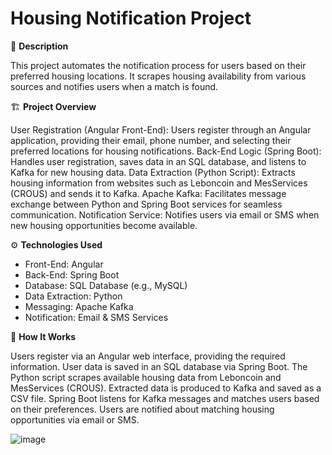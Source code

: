 
# Housing Notification Project

📖 **Description**

This project automates the notification process for users based on their preferred housing locations. It scrapes housing availability from various sources and notifies users when a match is found.

🏗️ **Project Overview**

User Registration (Angular Front-End): Users register through an Angular application, providing their email, phone number, and selecting their preferred locations for housing notifications.
Back-End Logic (Spring Boot): Handles user registration, saves data in an SQL database, and listens to Kafka for new housing data.
Data Extraction (Python Script): Extracts housing information from websites such as Leboncoin and MesServices (CROUS) and sends it to Kafka.
Apache Kafka: Facilitates message exchange between Python and Spring Boot services for seamless communication.
Notification Service: Notifies users via email or SMS when new housing opportunities become available.

⚙️ **Technologies Used**

- Front-End: Angular
- Back-End: Spring Boot
- Database: SQL Database (e.g., MySQL)
- Data Extraction: Python
- Messaging: Apache Kafka
- Notification: Email & SMS Services

🚀 **How It Works**

Users register via an Angular web interface, providing the required information.
User data is saved in an SQL database via Spring Boot.
The Python script scrapes available housing data from Leboncoin and MesServices (CROUS).
Extracted data is produced to Kafka and saved as a CSV file.
Spring Boot listens for Kafka messages and matches users based on their preferences.
Users are notified about matching housing opportunities via email or SMS.


![image](https://github.com/user-attachments/assets/70faf413-91b2-47da-898a-6256548bf82d)
